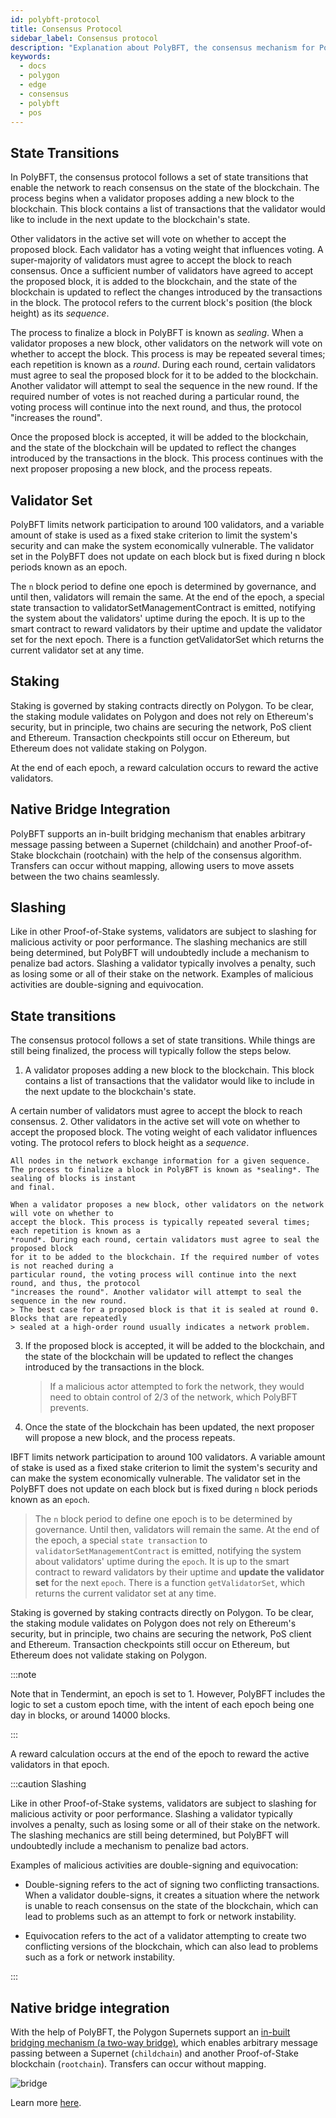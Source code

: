 ```yaml
---
id: polybft-protocol
title: Consensus Protocol
sidebar_label: Consensus protocol
description: "Explanation about PolyBFT, the consensus mechanism for Polygon Edge."
keywords:
  - docs
  - polygon
  - edge
  - consensus
  - polybft
  - pos
---
```


## State Transitions

In PolyBFT, the consensus protocol follows a set of state transitions that enable the network to reach consensus on the state of the blockchain. The process begins when a validator proposes adding a new block to the blockchain. This block contains a list of transactions that the validator would like to include in the next update to the blockchain's state.

Other validators in the active set will vote on whether to accept the proposed block. Each validator has a voting weight that influences voting. A super-majority of validators must agree to accept the block to reach consensus. Once a sufficient number of validators have agreed to accept the proposed block, it is added to the blockchain, and the state of the blockchain is updated to reflect the changes introduced by the transactions in the block. The protocol refers to the current block's position (the block height) as its *sequence*.

The process to finalize a block in PolyBFT is known as *sealing*. When a validator proposes a new block, other validators on the network will vote on whether to accept the block. This process is may be repeated several times; each repetition is known as a *round*. During each round, certain validators must agree to seal the proposed block for it to be added to the blockchain. Another validator will attempt to seal the sequence in the new round. If the required number of votes is not reached during a particular round, the voting process will continue into the next round, and thus, the protocol "increases the round".

Once the proposed block is accepted, it will be added to the blockchain, and the state of the blockchain will be updated to reflect the changes introduced by the transactions in the block. This process continues with the next proposer proposing a new block, and the process repeats.

## Validator Set

PolyBFT limits network participation to around 100 validators, and a variable amount of stake is used as a fixed stake criterion to limit the system's security and can make the system economically vulnerable. The validator set in the PolyBFT does not update on each block but is fixed during n block periods known as an epoch.

The `n` block period to define one epoch is determined by governance, and until then, validators will remain the same. At the end of the epoch, a special state transaction to validatorSetManagementContract is emitted, notifying the system about the validators' uptime during the epoch. It is up to the smart contract to reward validators by their uptime and update the validator set for the next epoch. There is a function getValidatorSet which returns the current validator set at any time.

## Staking

Staking is governed by staking contracts directly on Polygon. To be clear, the staking module validates on Polygon and does not rely on Ethereum's security, but in principle, two chains are securing the network, PoS client and Ethereum. Transaction checkpoints still occur on Ethereum, but Ethereum does not validate staking on Polygon.

At the end of each epoch, a reward calculation occurs to reward the active validators.

## Native Bridge Integration

PolyBFT supports an in-built bridging mechanism that enables arbitrary message passing between a Supernet (childchain) and another Proof-of-Stake blockchain (rootchain) with the help of the consensus algorithm. Transfers can occur without mapping, allowing users to move assets between the two chains seamlessly.

## Slashing

Like in other Proof-of-Stake systems, validators are subject to slashing for malicious activity or poor performance. The slashing mechanics are still being determined, but PolyBFT will undoubtedly include a mechanism to penalize bad actors. Slashing a validator typically involves a penalty, such as losing some or all of their stake on the network. Examples of malicious activities are double-signing and equivocation.

## State transitions

The consensus protocol follows a set of state transitions. While things are still being finalized, the
process will typically follow the steps below.

1. A validator proposes adding a new block to the blockchain. This block contains a list of transactions
   that the validator would like to include in the next update to the blockchain's state.

A
   certain number of validators must agree to accept the block to reach consensus. 2. Other validators in the active set will vote on whether to accept the proposed block. The voting weight of
   each validator influences voting. The protocol refers to block height as a *sequence*.

    All nodes in the network exchange information for a given sequence. The process to finalize a block in PolyBFT is known as *sealing*. The sealing of blocks is instant
    and final.

    When a validator proposes a new block, other validators on the network will vote on whether to
    accept the block. This process is typically repeated several times; each repetition is known as a
    *round*. During each round, certain validators must agree to seal the proposed block
    for it to be added to the blockchain. If the required number of votes is not reached during a
    particular round, the voting process will continue into the next round, and thus, the protocol
    "increases the round". Another validator will attempt to seal the sequence in the new round.
    > The best case for a proposed block is that it is sealed at round 0. Blocks that are repeatedly
    > sealed at a high-order round usually indicates a network problem.

3. If the proposed block is accepted, it will be added to the blockchain, and the state of the blockchain
   will be updated to reflect the changes introduced by the transactions in the block.
   > If a malicious actor attempted to fork the network, they would need to obtain control of 2/3 of
   > the network, which PolyBFT prevents.

4. Once the state of the blockchain has been updated, the next proposer will propose a new block, and
   the process repeats.

IBFT limits network participation to around 100 validators. A variable amount of stake is used as a fixed
stake criterion to limit the system's security and can make the system economically vulnerable. The
validator set in the PolyBFT does not update on each block but is fixed during  `n` block periods known as
an `epoch`.

> The `n` block period to define one epoch is to be determined by governance. Until then, validators will
> remain the same. At the end of the epoch, a special `state transaction` to `validatorSetManagementContract`
> is emitted, notifying the system about validators' uptime during the `epoch`. It is up to the smart contract
> to reward validators by their uptime and **update the validator set** for the next `epoch`. There is a
> function `getValidatorSet`, which returns the current validator set at any time.

Staking is governed by staking contracts directly on Polygon. To be clear, the staking module validates on
Polygon does not rely on Ethereum's security, but in principle, two chains are securing the network, PoS
client and Ethereum. Transaction checkpoints still occur on Ethereum, but Ethereum does not validate staking
on Polygon.

:::note

Note that in Tendermint, an epoch is set to 1. However, PolyBFT includes the logic to set a custom
epoch time, with the intent of each epoch being one day in blocks, or around 14000 blocks.

:::

A reward calculation occurs at the end of the epoch to reward the active validators in that epoch.

:::caution Slashing

Like in other Proof-of-Stake systems, validators are subject to slashing for malicious activity or
poor performance. Slashing a validator typically involves a penalty, such
as losing some or all of their stake on the network. The slashing mechanics are still being determined, but PolyBFT will undoubtedly
include a mechanism to penalize bad actors.

Examples of malicious activities are double-signing and equivocation:

- Double-signing refers to the act of signing two conflicting transactions. When a validator double-signs,
  it creates a situation where the network is unable to reach consensus on the state of the blockchain,
  which can lead to problems such as an attempt to fork or network instability.

- Equivocation refers to the act of a validator attempting to create two conflicting versions of the
  blockchain, which can also lead to problems such as a fork or network instability.

:::

## Native bridge integration

With the help of PolyBFT, the Polygon Supernets support an
[in-built bridging mechanism (a two-way bridge)](/supernets/design/bridge/overview.md),
which enables arbitrary message passing between a Supernet (`childchain`) and another Proof-of-Stake
blockchain (`rootchain`). Transfers can occur without mapping.

![bridge](/img/supernets/contracts-bridge.excalidraw.png)

Learn more [here](/supernets/design/bridge/overview.md).
